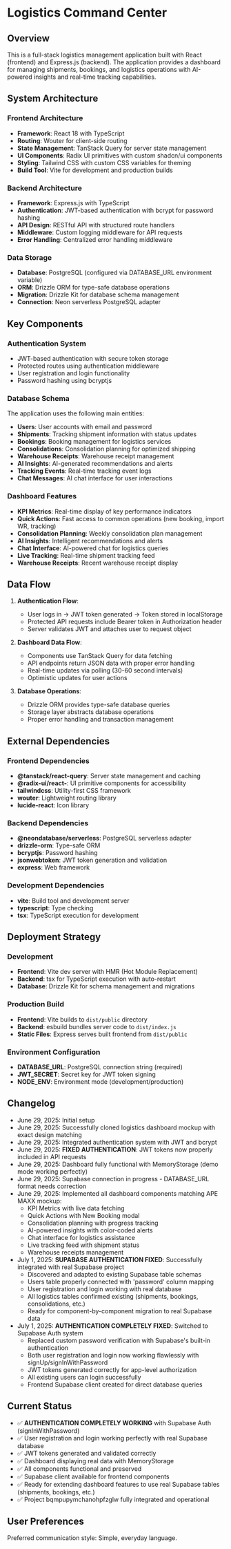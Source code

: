 # Logistics Command Center

## Overview
This is a full-stack logistics management application built with React (frontend) and Express.js (backend). The application provides a dashboard for managing shipments, bookings, and logistics operations with AI-powered insights and real-time tracking capabilities.

## System Architecture

### Frontend Architecture
- **Framework**: React 18 with TypeScript
- **Routing**: Wouter for client-side routing
- **State Management**: TanStack Query for server state management
- **UI Components**: Radix UI primitives with custom shadcn/ui components
- **Styling**: Tailwind CSS with custom CSS variables for theming
- **Build Tool**: Vite for development and production builds

### Backend Architecture
- **Framework**: Express.js with TypeScript
- **Authentication**: JWT-based authentication with bcrypt for password hashing
- **API Design**: RESTful API with structured route handlers
- **Middleware**: Custom logging middleware for API requests
- **Error Handling**: Centralized error handling middleware

### Data Storage
- **Database**: PostgreSQL (configured via DATABASE_URL environment variable)
- **ORM**: Drizzle ORM for type-safe database operations
- **Migration**: Drizzle Kit for database schema management
- **Connection**: Neon serverless PostgreSQL adapter

## Key Components

### Authentication System
- JWT-based authentication with secure token storage
- Protected routes using authentication middleware
- User registration and login functionality
- Password hashing using bcryptjs

### Database Schema
The application uses the following main entities:
- **Users**: User accounts with email and password
- **Shipments**: Tracking shipment information with status updates
- **Bookings**: Booking management for logistics services
- **Consolidations**: Consolidation planning for optimized shipping
- **Warehouse Receipts**: Warehouse receipt management
- **AI Insights**: AI-generated recommendations and alerts
- **Tracking Events**: Real-time tracking event logs
- **Chat Messages**: AI chat interface for user interactions

### Dashboard Features
- **KPI Metrics**: Real-time display of key performance indicators
- **Quick Actions**: Fast access to common operations (new booking, import WR, tracking)
- **Consolidation Planning**: Weekly consolidation plan management
- **AI Insights**: Intelligent recommendations and alerts
- **Chat Interface**: AI-powered chat for logistics queries
- **Live Tracking**: Real-time shipment tracking feed
- **Warehouse Receipts**: Recent warehouse receipt display

## Data Flow

1. **Authentication Flow**:
   - User logs in → JWT token generated → Token stored in localStorage
   - Protected API requests include Bearer token in Authorization header
   - Server validates JWT and attaches user to request object

2. **Dashboard Data Flow**:
   - Components use TanStack Query for data fetching
   - API endpoints return JSON data with proper error handling
   - Real-time updates via polling (30-60 second intervals)
   - Optimistic updates for user actions

3. **Database Operations**:
   - Drizzle ORM provides type-safe database queries
   - Storage layer abstracts database operations
   - Proper error handling and transaction management

## External Dependencies

### Frontend Dependencies
- **@tanstack/react-query**: Server state management and caching
- **@radix-ui/react-**: UI primitive components for accessibility
- **tailwindcss**: Utility-first CSS framework
- **wouter**: Lightweight routing library
- **lucide-react**: Icon library

### Backend Dependencies
- **@neondatabase/serverless**: PostgreSQL serverless adapter
- **drizzle-orm**: Type-safe ORM
- **bcryptjs**: Password hashing
- **jsonwebtoken**: JWT token generation and validation
- **express**: Web framework

### Development Dependencies
- **vite**: Build tool and development server
- **typescript**: Type checking
- **tsx**: TypeScript execution for development

## Deployment Strategy

### Development
- **Frontend**: Vite dev server with HMR (Hot Module Replacement)
- **Backend**: tsx for TypeScript execution with auto-restart
- **Database**: Drizzle Kit for schema management and migrations

### Production Build
- **Frontend**: Vite builds to `dist/public` directory
- **Backend**: esbuild bundles server code to `dist/index.js`
- **Static Files**: Express serves built frontend from `dist/public`

### Environment Configuration
- **DATABASE_URL**: PostgreSQL connection string (required)
- **JWT_SECRET**: Secret key for JWT token signing
- **NODE_ENV**: Environment mode (development/production)

## Changelog
- June 29, 2025: Initial setup
- June 29, 2025: Successfully cloned logistics dashboard mockup with exact design matching
- June 29, 2025: Integrated authentication system with JWT and bcrypt
- June 29, 2025: **FIXED AUTHENTICATION**: JWT tokens now properly included in API requests
- June 29, 2025: Dashboard fully functional with MemoryStorage (demo mode working perfectly)
- June 29, 2025: Supabase connection in progress - DATABASE_URL format needs correction
- June 29, 2025: Implemented all dashboard components matching APE MAXX mockup:
  - KPI Metrics with live data fetching
  - Quick Actions with New Booking modal
  - Consolidation planning with progress tracking
  - AI-powered insights with color-coded alerts
  - Chat interface for logistics assistance
  - Live tracking feed with shipment status
  - Warehouse receipts management
- July 1, 2025: **SUPABASE AUTHENTICATION FIXED**: Successfully integrated with real Supabase project
  - Discovered and adapted to existing Supabase table schemas
  - Users table properly connected with 'password' column mapping
  - User registration and login working with real database
  - All logistics tables confirmed existing (shipments, bookings, consolidations, etc.)
  - Ready for component-by-component migration to real Supabase data
- July 1, 2025: **AUTHENTICATION COMPLETELY FIXED**: Switched to Supabase Auth system
  - Replaced custom password verification with Supabase's built-in authentication
  - Both user registration and login now working flawlessly with signUp/signInWithPassword
  - JWT tokens generated correctly for app-level authorization
  - All existing users can login successfully
  - Frontend Supabase client created for direct database queries

## Current Status
- ✅ **AUTHENTICATION COMPLETELY WORKING** with Supabase Auth (signInWithPassword)
- ✅ User registration and login working perfectly with real Supabase database
- ✅ JWT tokens generated and validated correctly
- ✅ Dashboard displaying real data with MemoryStorage
- ✅ All components functional and preserved
- ✅ Supabase client available for frontend components
- ✅ Ready for extending dashboard features to use real Supabase tables (shipments, bookings, etc.)
- ✅ Project bqmpupymchanohpfzglw fully integrated and operational

## User Preferences
Preferred communication style: Simple, everyday language.